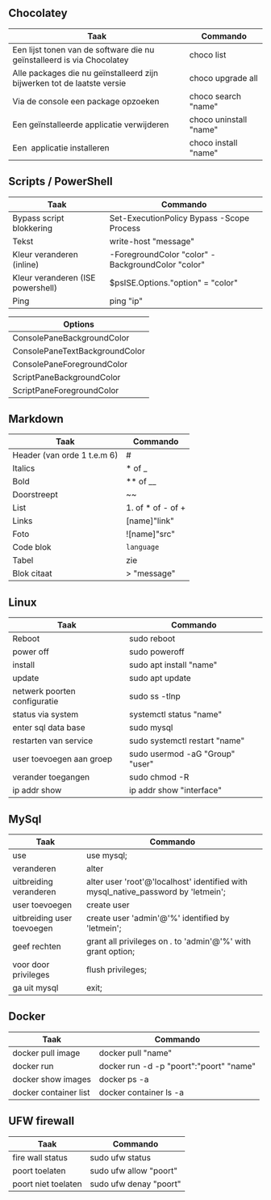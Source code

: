 ## Chocolatey

| Taak                                                                    | Commando               |
| ----------------------------------------------------------------------- | ---------------------- |
| Een lijst tonen van de software die nu geïnstalleerd is via Chocolatey  | choco list             |
| Alle packages die nu geïnstalleerd zijn bijwerken tot de laatste versie | choco upgrade all      |
| Via de console een package opzoeken                                     | choco search "name"    |
| Een geïnstalleerde applicatie verwijderen                               | choco uninstall "name" |
| Een  applicatie installeren                                             | choco install "name"   |

## Scripts / PowerShell

| Taak                              | Commando                                          |
| --------------------------------- | ------------------------------------------------- |
| Bypass script blokkering          | Set-ExecutionPolicy Bypass -Scope Process         |
| Tekst                             | write-host "message"                              |
| Kleur veranderen (inline)         | -ForegroundColor "color" -BackgroundColor "color" |
| Kleur veranderen (ISE powershell) | $psISE.Options."option" = "color"                 |
| Ping                              | ping "ip"                                         |

| Options                        |
| ------------------------------ |
| ConsolePaneBackgroundColor     |
| ConsolePaneTextBackgroundColor |
| ConsolePaneForegroundColor     |
| ScriptPaneBackgroundColor      |
| ScriptPaneForegroundColor      |

## Markdown

| Taak                        | Commando          |
| --------------------------- | ----------------- |
| Header (van orde 1 t.e.m 6) | #                 |
| Italics                     | * of _            |
| Bold                        | ** of __          |
| Doorstreept                 | ~~                |
| List                        | 1. of * of - of + |
| Links                       | [name]"link"      |
| Foto                        | ![name]"src"      |
| Code blok                   | ```language ```   |
| Tabel                       | zie               |
| Blok citaat                 | > "message"       |
## Linux

| Taak                         | Commando                        |
| ---------------------------- | ------------------------------- |
| Reboot                       | sudo reboot                     |
| power off                    | sudo poweroff                   |
| install                      | sudo apt install "name"         |
| update                       | sudo apt update                 |
| netwerk poorten configuratie | sudo ss -tlnp                   |
| status via system            | systemctl status "name"         |
| enter sql data base          | sudo mysql                      |
| restarten van service        | sudo systemctl restart "name"   |
| user toevoegen aan groep     | sudo usermod -aG "Group" "user" |
| verander toegangen           | sudo chmod -R                   |
| ip addr show                 | ip addr show "interface"        |

## MySql

| Taak                       | Commando                                                                          |
| -------------------------- | --------------------------------------------------------------------------------- |
| use                        | use mysql;                                                                        |
| veranderen                 | alter                                                                             |
| uitbreiding veranderen     | alter user 'root'@'localhost' identified with mysql_native_password by 'letmein'; |
| user toevoegen             | create user                                                                       |
| uitbreiding user toevoegen | create user 'admin'@'%' identified by 'letmein';                                  |
| geef rechten               | grant all privileges on *.* to 'admin'@'%' with grant option;                     |
| voor door privileges       | flush privileges;                                                                 |
| ga uit mysql               | exit;                                                                             |

## Docker

| Taak                  | Commando                                |
| --------------------- | --------------------------------------- |
| docker pull image     | docker pull "name"                      |
| docker run            | docker run -d -p "poort":"poort" "name" |
| docker show images    | docker ps -a                            |
| docker container list | docker container ls -a                  |

## UFW firewall
| Taak                | Commando               |
| ------------------- | ---------------------- |
| fire wall status    | sudo ufw status        |
| poort toelaten      | sudo ufw allow "poort" |
| poort niet toelaten | sudo ufw denay "poort" |
